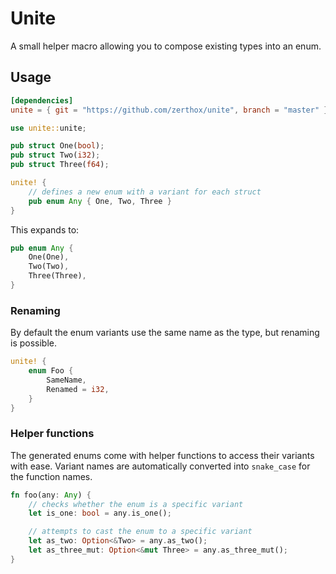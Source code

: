 # Unite
A small helper macro allowing you to compose existing types into an enum.

## Usage
```toml
[dependencies]
unite = { git = "https://github.com/zerthox/unite", branch = "master" }
```

```rust
use unite::unite;

pub struct One(bool);
pub struct Two(i32);
pub struct Three(f64);

unite! {
    // defines a new enum with a variant for each struct
    pub enum Any { One, Two, Three }
}
```

This expands to:

```rust
pub enum Any {
    One(One),
    Two(Two),
    Three(Three),
}
```

### Renaming
By default the enum variants use the same name as the type, but renaming is possible.

```rust
unite! {
    enum Foo {
        SameName,
        Renamed = i32,
    }
}
```

### Helper functions
The generated enums come with helper functions to access their variants with ease.
Variant names are automatically converted into `snake_case` for the function names.

```rust
fn foo(any: Any) {
    // checks whether the enum is a specific variant
    let is_one: bool = any.is_one();

    // attempts to cast the enum to a specific variant
    let as_two: Option<&Two> = any.as_two();
    let as_three_mut: Option<&mut Three> = any.as_three_mut();
}
```
